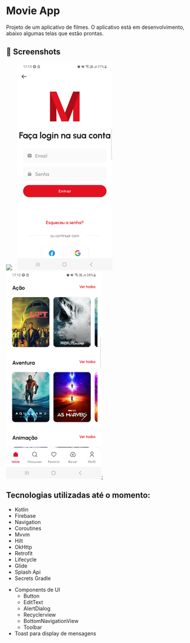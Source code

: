 # Movie App
Projeto de um aplicativo de filmes.
O aplicativo está em desenvolvimento, abaixo algumas telas que estão prontas.



## :camera_flash: Screenshots
<!-- You can add more screenshots here if you like -->
<img src="/result/img_2.png" width="260">&emsp;<img src="/result/img_3.png" width="260">&emsp;<img src="/result/img_4.png" width="260">;

## Tecnologias utilizadas até o momento:
* Kotlin
* Firebase
* Navigation
* Coroutines
* Mvvm
* Hilt
* OkHttp
* Retrofit
* Lifecycle
* Glide
* Splash Api
* Secrets Gradle   
- Components de UI     
    - Button
    - EditText
    - AlertDialog
    - Recyclerview
    - BottomNavigationView
    - Toolbar
- Toast para display de mensagens
